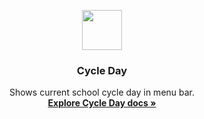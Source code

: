 <p align="center">
  <a href="https://cycleday.trowlink.com/">
    <img src="https://cycleday.trowlink.com/favicon.ico" width=64 height=64>
  </a>

  <h3 align="center">Cycle Day</h3>

  <p align="center">
    Shows current school cycle day in menu bar.
    <br>
    <a href="https://cycleday.trowlink.com/docs/"><strong>Explore Cycle Day docs &raquo;</strong></a>
    <br>
  </p>
</p>
